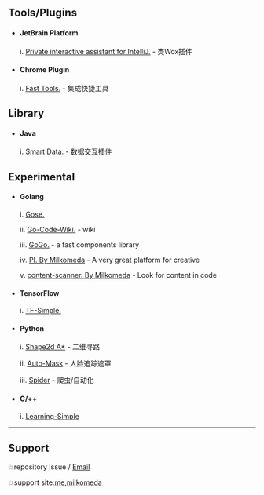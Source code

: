## Tools/Plugins

- #### JetBrain Platform
    i.  [Private interactive assistant for IntelliJ.](https://github.com/lauvinson/Private-interactive-assistant-for-IntelliJ) - 类Wox插件


- #### Chrome Plugin
    i.  [Fast Tools.](https://github.com/milkomeda-org/anybase) - 集成快捷工具


## Library
- #### Java
    i. [Smart Data.](https://github.com/lauvinson/smart-data.git) - 数据交互插件

## Experimental
- #### Golang
    i. [Gose.](https://github.com/lauvinson/gose)

    ii. [Go-Code-Wiki.](https://github.com/lauvinson/go-simple-learning) - wiki
    
    iii. [GoGo.](https://github.com/lauvinson/gogo) - a fast components library
    
    iv. [PI. By Milkomeda](https://github.com/milkomeda-org/PI) - A very great platform for creative
    
    v. [content-scanner. By Milkomeda](https://github.com/milkomeda-org/content-scanner) - Look for content in code
- #### TensorFlow
    i. [TF-Simple.](https://github.com/lauvinson/tf-model)
- #### Python
    i. [Shape2d A*](https://github.com/lauvinson/hacker-2019-guitar) - 二维寻路

    ii. [Auto-Mask](https://github.com/lauvinson/auto-mask) - 人脸追踪遮罩
    
    iii. [Spider](https://github.com/lauvinson/myspider) - 爬虫/自动化
- #### C/++
    i. [Learning-Simple](https://github.com/lauvinson/c-learn)

---
## Support
:boom:repository Issue / [Email](mailto:wincentlauvinson@gmail.com)

:boom:support site:[me](https://www.lauvinson.com),[milkomeda](https://www.milkomeda.org)
